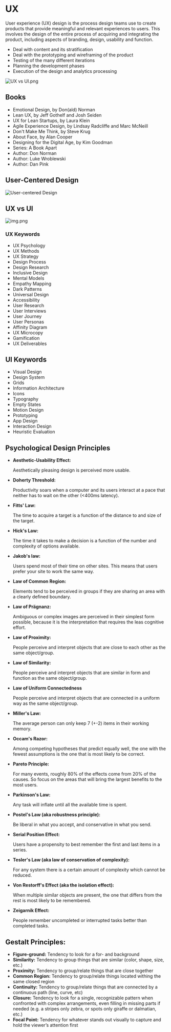 # UX

User experience (UX) design is the process design teams use to create products that provide meaningful and
relevant experiences to users. This involves the design of the entire process of acquiring and integrating
the product, including aspects of branding, design, usability and function.

- Deal with content and its stratification
- Deal with the prototyping and wireframing of the product
- Testing of the many different iterations
- Planning the development phases
- Execution of the design and analytics processing

![UX vs UI.png](img/user-experience.png)

## Books
- Emotional Design, by Don(ald) Norman
- Lean UX, by Jeff Gothelf and Josh Seiden
- UX for Lean Startups, by Laura Klein
- Agile Experience Design, by Lindsay Radcliffe and Marc McNeill
- Don't Make Me Think, by Steve Krug
- About Face, by Alan Cooper
- Designing for the Digital Age, by Kim Goodman
- Series: A Book Apart
- Author: Don Norman
- Author: Luke Wroblewski
- Author: Dan Pink


## User-Centered Design

![User-centered Design](img/user-centered-design.png)

## UX vs UI

![img.png](img/ux-vs-ui.png)

### UX Keywords

- UX Psychology
- UX Methods
- UX Strategy
- Design Process
- Design Research
- Inclusive Design
- Mental Models
- Empathy Mapping
- Dark Patterns
- Universal Design
- Accessibility
- User Research
- User Interviews
- User Journey
- User Personas
- Affinity Diagram
- UX Microcopy
- Gamification
- UX Deliverables

## UI Keywords

- Visual Design
- Design System
- Grids
- Information Architecture
- Icons
- Typography
- Empty States
- Motion Design
- Prototyping
- App Design
- Interaction Design
- Heuristic Evaluation

## Psychological Design Principles

- **Aesthetic-Usability Effect:**

  Aesthetically pleasing design is perceived more usable.

- **Doherty Threshold:**

  Productivity soars when a computer and its users interact at a pace that neither has to wait on the other (<400ms latency).

- **Fitts' Law:**

  The time to acquire a target is a function of the distance to and size of the target.

- **Hick's Law:**

  The time it takes to make a decision is a function of the number and complexity of options available.

- **Jakob's law:**

  Users spend most of their time on other sites. This means that users prefer your site to work the same way.

- **Law of Common Region:**

  Elements tend to be perceived in groups if they are sharing an area with a clearly defined boundary.

- **Law of Prägnanz:**

  Ambiguous or complex images are perceived in their simplest form possible,
  because it is the interpretation that requires the leas cognitive effort.

- **Law of Proximity:**

  People perceive and interpret objects that are close to each other as the same object/group.

- **Law of Similarity:**

  People perceive and interpret objects that are similar in form and function as the same object/group.

- **Law of Uniform Connectedness**

  People perceive and interpret objects that are connected in a uniform way as the same object/group.

- **Miller's Law:**

  The average person can only keep 7 (+-2) items in their working memory.

- **Occam's Razor:**

  Among competing hypotheses that predict equally well, the one with the fewest assumptions is the one that is most likely to be correct.

- **Pareto Principle:**

  For many events, roughly 80% of the effects come from 20% of the causes. So focus on the areas that will bring the largest benefits to the most users.

- **Parkinson's Law:**

  Any task will inflate until all the available time is spent.

- **Postel's Law (aka robustness principle):**

  Be liberal in what you accept, and conservative in what you send.

- **Serial Position Effect:**

  Users have a propensity to best remember the first and last items in a series.

- **Tesler's Law (aka law of conservation of complexity):**

  For any system there is a certain amount of complexity which cannot be reduced.

- **Von Restorff's Effect (aka the isolation effect):**

  When multiple similar objects are present, the one that differs from the rest is most likely to be remembered.

- **Zeigarnik Effect:**

  People remember uncompleted or interrupted tasks better than completed tasks.

## Gestalt Principles:

- **Figure-ground:** Tendency to look for a for- and background
- **Similarity:** Tendency to group things that are similar (color, shape, size, etc.)
- **Proximity:** Tendency to group/relate things that are close together
- **Common Region:** Tendency to group/relate things located withing the same closed region
- **Continuity:** Tendency to group/relate things that are connected by a continuous path (line, curve, etc)
- **Closure:** Tendency to look for a single, recognizable pattern when confronted with complex arrangements,
  even filling in missing parts if needed (e.g. a stripes only zebra, or spots only giraffe or dalmatian, etc.)
- **Focal Point:** Tendency for whatever stands out visually to capture and hold the viewer’s attention first

##